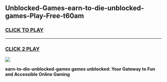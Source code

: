 
## Unblocked-Games-earn-to-die-unblocked-games-Play-Free-t60am
<h3>
<a href="https://premium76.site?title=earn-to-die-unblocked-games&ref=09A">CLICK TO PLAY</a></h3>
<hr>

<h3>
<a href="https://premium76.site?title=earn-to-die-unblocked-games&ref=09A">CLICK 2 PLAY</a>
  
</h3>

<a href="https://premium76.site?title=earn-to-die-unblocked-games&ref=09A"><img src="https://clearcache.store/games.png"></a>


**earn-to-die-unblocked-games games unblocked: Your Gateway to Fun and Accessible Online Gaming**
